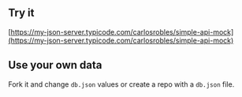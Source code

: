 ## Try it

[https://my-json-server.typicode.com/carlosrobles/simple-api-mock](https://my-json-server.typicode.com/carlosrobles/simple-api-mock)

## Use your own data

Fork it and change `db.json` values or create a repo with a `db.json` file.
